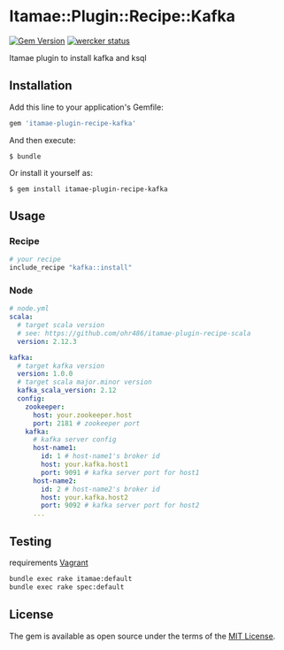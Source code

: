 # Itamae::Plugin::Recipe::Kafka

[![Gem Version](https://badge.fury.io/rb/itamae-plugin-recipe-kafka.svg)](https://badge.fury.io/rb/itamae-plugin-recipe-kafka)
[![wercker status](https://app.wercker.com/status/d16fa27024405f7773d708eda82e5f61/m/master "wercker status")](https://app.wercker.com/project/byKey/d16fa27024405f7773d708eda82e5f61)

Itamae plugin to install kafka and ksql

## Installation

Add this line to your application's Gemfile:

```ruby
gem 'itamae-plugin-recipe-kafka'
```

And then execute:

    $ bundle

Or install it yourself as:

    $ gem install itamae-plugin-recipe-kafka

## Usage

### Recipe

```ruby
# your recipe
include_recipe "kafka::install"
```

### Node

```yaml
# node.yml
scala:
  # target scala version
  # see: https://github.com/ohr486/itamae-plugin-recipe-scala
  version: 2.12.3

kafka:
  # target kafka version
  version: 1.0.0
  # target scala major.minor version
  kafka_scala_version: 2.12
  config:
    zookeeper:
      host: your.zookeeper.host
      port: 2181 # zookeeper port
    kafka:
      # kafka server config
      host-name1:
        id: 1 # host-name1's broker id
        host: your.kafka.host1
        port: 9091 # kafka server port for host1
      host-name2:
        id: 2 # host-name2's broker id
        host: your.kafka.host2
        port: 9092 # kafka server port for host2
      ...
```

## Testing

requirements [Vagrant](https://www.vagrantup.com/)

```sh
bundle exec rake itamae:default
bundle exec rake spec:default
```

## License

The gem is available as open source under the terms of the [MIT License](http://opensource.org/licenses/MIT).
